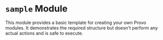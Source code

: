 # `sample` Module

This module provides a basic template for creating your own Provo modules. It demonstrates the required structure but doesn't perform any actual actions and is safe to execute.

